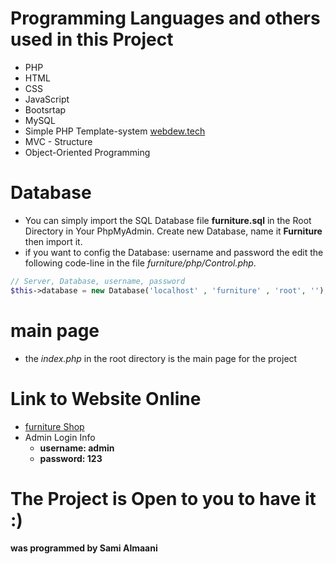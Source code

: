 #  Programming Languages and others used in this Project

* PHP
* HTML
* CSS
* JavaScript
* Bootsrtap
* MySQL
* Simple PHP Template-system [webdew.tech](https://webdew.tech/simple-php-template-engine/)
* MVC - Structure
* Object-Oriented Programming

# Database

* You can simply import the SQL Database file **furniture.sql** in the Root Directory in Your PhpMyAdmin. Create new Database, name it **Furniture** then import it.
* if you want to config the Database: username and password the edit the following code-line in the file *furniture/php/Control.php*.
```php
// Server, Database, username, password
$this->database = new Database('localhost' , 'furniture' , 'root', '');
```
# main page

* the *index.php* in the root directory is the main page for the project

# Link to Website Online

* [furniture Shop](https://dr-abu.com/furniture/)
* Admin Login Info
  * **username: admin**
  * **password: 123**

# The Project is Open to you to have it :)
#### was programmed by Sami Almaani
